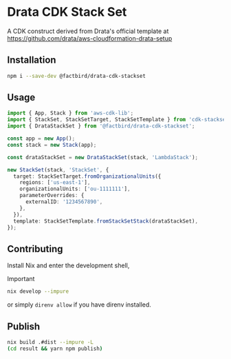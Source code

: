 # Drata CDK Stack Set

A CDK construct derived from Drata's official template at
https://github.com/drata/aws-cloudformation-drata-setup

## Installation

```bash
npm i --save-dev @factbird/drata-cdk-stackset
```

## Usage

```typescript
import { App, Stack } from 'aws-cdk-lib';
import { StackSet, StackSetTarget, StackSetTemplate } from 'cdk-stacksets';
import { DrataStackSet } from '@factbird/drata-cdk-stackset';

const app = new App();
const stack = new Stack(app);

const drataStackSet = new DrataStackSet(stack, 'LambdaStack');

new StackSet(stack, 'StackSet', {
  target: StackSetTarget.fromOrganizationalUnits({
    regions: ['us-east-1'],
    organizationalUnits: ['ou-1111111'],
    parameterOverrides: {
      externalID: '1234567890',
    },
  }),
  template: StackSetTemplate.fromStackSetStack(drataStackSet),
});
```

## Contributing

Install Nix and enter the development shell,

> [!IMPORTANT]
>
> ```bash
> nix develop --impure
> ```

or simply `direnv allow` if you have direnv installed.

## Publish

```bash
nix build .#dist --impure -L
(cd result && yarn npm publish)
```
